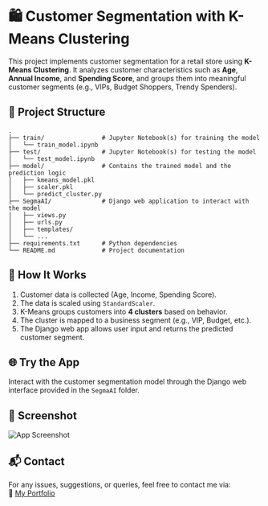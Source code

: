 
# 🛍️ Customer Segmentation with K-Means Clustering

This project implements customer segmentation for a retail store using **K-Means Clustering**. It analyzes customer characteristics such as **Age**, **Annual Income**, and **Spending Score**, and groups them into meaningful customer segments (e.g., VIPs, Budget Shoppers, Trendy Spenders).

## 📂 Project Structure

```
.
├── train/                # Jupyter Notebook(s) for training the model
│   └── train_model.ipynb
├── test/                 # Jupyter Notebook(s) for testing the model
│   └── test_model.ipynb
├── model/                # Contains the trained model and the prediction logic
│   ├── kmeans_model.pkl
│   ├── scaler.pkl
│   └── predict_cluster.py
├── SegmaAI/              # Django web application to interact with the model
│   ├── views.py
│   ├── urls.py
│   ├── templates/
│   └── ...
├── requirements.txt      # Python dependencies
└── README.md             # Project documentation
```

## 🚀 How It Works

1. Customer data is collected (Age, Income, Spending Score).
2. The data is scaled using `StandardScaler`.
3. K-Means groups customers into **4 clusters** based on behavior.
4. The cluster is mapped to a business segment (e.g., VIP, Budget, etc.).
5. The Django web app allows user input and returns the predicted customer segment.

## 🌐 Try the App

Interact with the customer segmentation model through the Django web interface provided in the `SegmaAI` folder.

## 📸 Screenshot

![App Screenshot](screenshot.png)

## 📬 Contact

For any issues, suggestions, or queries, feel free to contact me via:  
🔗 [My Portfolio](https://myporfolio-1o1h.onrender.com/contact)
